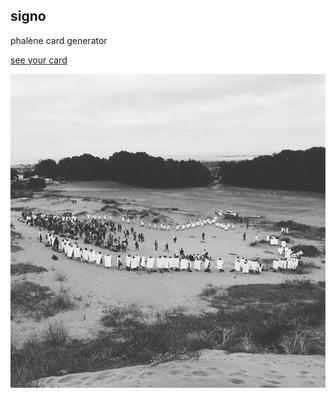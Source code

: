 ## signo

phalène card generator

[see your card](http://amereida.github.io/signo)

![act of the cards, march 2017 - open city](assets/acto.jpeg)

